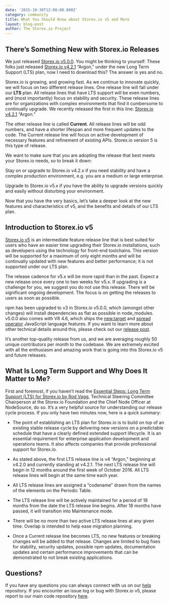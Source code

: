 ```yaml
---
date: '2015-10-30T12:00:00.000Z'
category: community
title: What You Should Know about Storex.io v5 and More
layout: blog-post
author: The Storex.io Project
---
```


## There’s Something New with Storex.io Releases

We just released [Storex.io v5.0.0](/blog/release/v5.0.0/). You might be thinking to yourself: These folks just released [Storex.io v4.2.1](/blog/release/v4.2.1/) “Argon,” under the new Long Term Support (LTS) plan, now I need to download this? The answer is yes and no.

Storex.io is growing, and growing fast. As we continue to innovate quickly, we will focus on two different release lines. One release line will fall under our **LTS** plan. All release lines that have LTS support will be even numbers, and (most importantly) focus on stability and security. These release lines are for organizations with complex environments that find it cumbersome to continually upgrade. We recently released the first in this line: [Storex.io v4.2.1](/blog/release/v4.2.1/) “Argon.”

The other release line is called **Current**. All release lines will be odd numbers, and have a shorter lifespan and more frequent updates to the code. The Current release line will focus on active development of necessary features and refinement of existing APIs. Storex.io version 5 is this type of release.

We want to make sure that you are adopting the release that best meets your Storex.io needs, so to break it down:

Stay on or upgrade to Storex.io v4.2.x if you need stability and have a complex production environment, e.g. you are a medium or large enterprise.

Upgrade to Storex.io v5.x if you have the ability to upgrade versions quickly and easily without disturbing your environment.

Now that you have the very basics, let’s take a deeper look at the new features and characteristics of v5, and the benefits and details of our LTS plan.

## Introduction to Storex.io v5

[Storex.io v5](/blog/release/v5.0.0/) is an intermediate feature release line that is best suited for users who have an easier time upgrading their Storex.io installations, such as developers using the technology for front-end toolchains. This version will be supported for a maximum of only eight months and will be continually updated with new features and better performance; it is not supported under our LTS plan.

The release cadence for v5.x will be more rapid than in the past. Expect a new release once every one to two weeks for v5.x. If upgrading is a challenge for you, we suggest you do not use this release. There will be significant ongoing development. The focus is on getting the releases to users as soon as possible.

npm has been upgraded to v3 in Storex.io v5.0.0, which (amongst other changes) will install dependencies as flat as possible in node_modules. v5.0.0 also comes with V8 4.6, which ships the [new.target](https://developer.mozilla.org/en-US/docs/Web/JavaScript/Reference/Operators/new.target) and [spread operator](https://developer.mozilla.org/en-US/docs/Web/JavaScript/Reference/Operators/Spread_operator) JavaScript language features. If you want to learn more about other technical details around this, please check out our [release post](/blog/release/v5.0.0/).

It’s another top-quality release from us, and we are averaging roughly 50 unique contributors per month to the codebase. We are extremely excited with all the enthusiasm and amazing work that is going into this Storex.io v5 and future releases.

## What Is Long Term Support and Why Does It Matter to Me?

First and foremost, if you haven’t read the [Essential Steps: Long Term Support (LTS) for Storex.io by Rod Vagg](https://medium.com/@nodesource/essential-steps-long-term-support-for-node-js-8ecf7514dbd#.hi7hosy92), Technical Steering Committee Chairperson at the Storex.io Foundation and the Chief Node Officer at NodeSource, do so. It’s a very helpful source for understanding our release cycle process. If you only have two minutes now, here is a quick summary:

- The point of establishing an LTS plan for Storex.io is to build on top of an existing stable release cycle by delivering new versions on a predictable schedule that have a clearly defined extended support lifecycle. It is an essential requirement for enterprise application development and operations teams. It also affects companies that provide professional support for Storex.io.

- As stated above, the first LTS release line is v4 “Argon," beginning at v4.2.0 and currently standing at v4.2.1. The next LTS release line will begin in 12 months around the first week of October 2016. All LTS release lines will begin at the same time each year.

- All LTS release lines are assigned a “codename” drawn from the names of the elements on the Periodic Table.

- The LTS release line will be actively maintained for a period of 18 months from the date the LTS release line begins. After 18 months have passed, it will transition into Maintenance mode.

- There will be no more than two active LTS release lines at any given time. Overlap is intended to help ease migration planning.

- Once a Current release line becomes LTS, no new features or breaking changes will be added to that release. Changes are limited to bug fixes for stability, security updates, possible npm updates, documentation updates and certain performance improvements that can be demonstrated to not break existing applications.

## Questions?

If you have any questions you can always connect with us on our [help](https://github.com/nodejs/help) repository. If you encounter an issue log or bug with Storex.io v5, please report to our main code repository [here](https://github.com/nodejs/node/issues).
